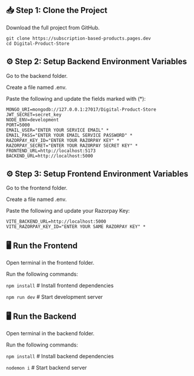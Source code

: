 ## 📥 Step 1: Clone the Project
Download the full project from GitHub.

```
git clone https://subscription-based-products.pages.dev
cd Digital-Product-Store
```

## ⚙️ Step 2: Setup Backend Environment Variables

Go to the backend folder.

Create a file named .env.

Paste the following and update the fields marked with (*):

```
MONGO_URI=mongodb://127.0.0.1:27017/Digital-Product-Store
JWT_SECRET=secret_key
NODE_ENV=development
PORT=5000
EMAIL_USER="ENTER YOUR SERVICE EMAIL" *
EMAIL_PASS="ENTER YOUR EMAIL SERVICE PASSWORD" *
RAZORPAY_KEY_ID="ENTER YOUR RAZORPAY KEY" *
RAZORPAY_SECRET="ENTER YOUR RAZORPAY SECRET KEY" *
FRONTEND_URL=http://localhost:5173
BACKEND_URL=http://localhost:5000
```

## ⚙️ Step 3: Setup Frontend Environment Variables
Go to the frontend folder.

Create a file named .env.

Paste the following and update your Razorpay Key:
```
VITE_BACKEND_URL=http://localhost:5000
VITE_RAZORPAY_KEY_ID="ENTER YOUR SAME RAZORPAY KEY" *
```

## 🖥️ Run the Frontend
Open terminal in the frontend folder.

Run the following commands:

`npm install`      # Install frontend dependencies

`npm run dev`      # Start development server

## 🖥️ Run the Backend
Open terminal in the backend folder.

Run the following commands:

`npm install`      # Install backend dependencies

`nodemon i`       # Start backend server
